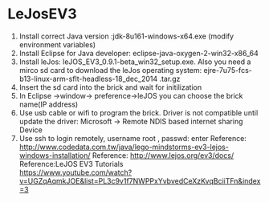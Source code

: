 # LeJosEV3

1.	Install correct Java version :jdk-8u161-windows-x64.exe (modify environment variables)
2.	Install Eclipse for Java developer: eclipse-java-oxygen-2-win32-x86_64
3.	Install leJos: leJOS_EV3_0.9.1-beta_win32_setup.exe. Also you need a mirco sd card to download the leJos operating system:
ejre-7u75-fcs-b13-linux-arm-sflt-headless-18_dec_2014 .tar.gz
4.	Insert the sd card into the brick and wait for initilization
5.	In Eclipse ->window-> preference->leJOS you can choose the brick name(IP address)
6.	Use usb cable or wifi to program the brick.
Driver is not compatible until update the driver: Microsoft -> Remote NDIS based internet sharing Device 
7.	Use ssh to login remotely, username root , passwd: enter
Reference: http://www.codedata.com.tw/java/lego-mindstorms-ev3-lejos-windows-installation/
Reference: http://www.lejos.org/ev3/docs/
Reference:LeJOS EV3 Tutorials  
https://www.youtube.com/watch?v=UGZqAqmkJOE&list=PL3c9v1f7NWPPxYvbvedCeXzKvqBciiTFn&index=3

